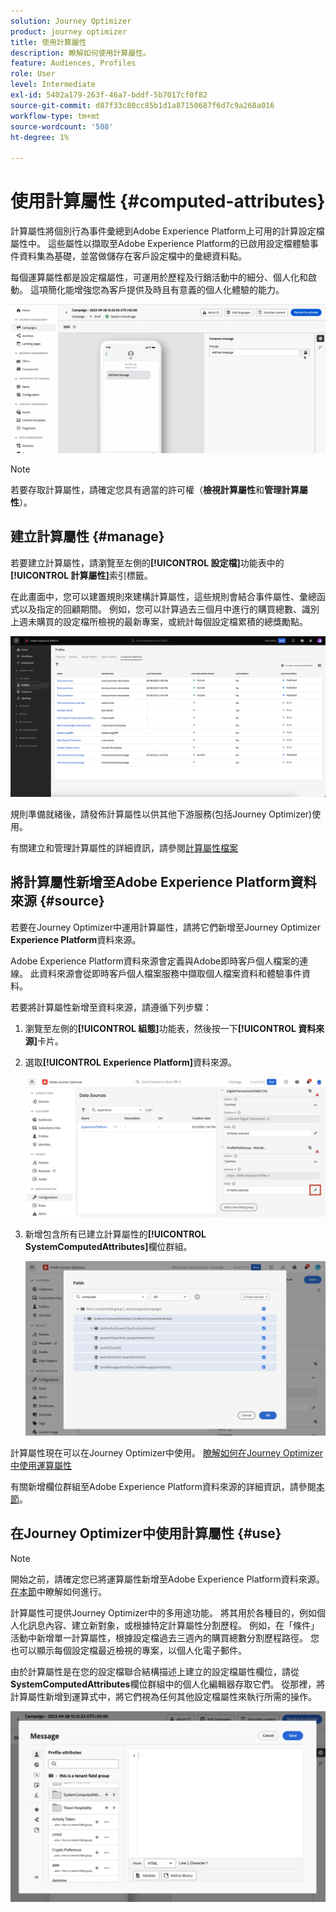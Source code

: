 ```yaml
---
solution: Journey Optimizer
product: journey optimizer
title: 使用計算屬性
description: 瞭解如何使用計算屬性。
feature: Audiences, Profiles
role: User
level: Intermediate
exl-id: 5402a179-263f-46a7-bddf-5b7017cf0f82
source-git-commit: d87f33c80cc85b1d1a87150687f6d7c9a268a016
workflow-type: tm+mt
source-wordcount: '508'
ht-degree: 1%

---
```


# 使用計算屬性 {#computed-attributes}

計算屬性將個別行為事件彙總到Adobe Experience Platform上可用的計算設定檔屬性中。 這些屬性以擷取至Adobe Experience Platform的已啟用設定檔體驗事件資料集為基礎，並當做儲存在客戶設定檔中的彙總資料點。

每個運算屬性都是設定檔屬性，可運用於歷程及行銷活動中的細分、個人化和啟動。 這項簡化能增強您為客戶提供及時且有意義的個人化體驗的能力。


![](../rn/assets/do-not-localize/computed-attributes.gif)


>[!NOTE]
>
>若要存取計算屬性，請確定您具有適當的許可權（**檢視計算屬性**&#x200B;和&#x200B;**管理計算屬性**）。

## 建立計算屬性 {#manage}

若要建立計算屬性，請瀏覽至左側的&#x200B;**[!UICONTROL 設定檔]**&#x200B;功能表中的&#x200B;**[!UICONTROL 計算屬性]**&#x200B;索引標籤。

在此畫面中，您可以建置規則來建構計算屬性，這些規則會結合事件屬性、彙總函式以及指定的回顧期間。 例如，您可以計算過去三個月中進行的購買總數、識別上週未購買的設定檔所檢視的最新專案，或統計每個設定檔累積的總獎勵點。

![](assets/computed-attributes.png)

規則準備就緒後，請發佈計算屬性以供其他下游服務(包括Journey Optimizer)使用。

有關建立和管理計算屬性的詳細資訊，請參閱[計算屬性檔案](https://experienceleague.adobe.com/docs/experience-platform/profile/computed-attributes/overview.html?lang=zh-Hant)

## 將計算屬性新增至Adobe Experience Platform資料來源 {#source}

若要在Journey Optimizer中運用計算屬性，請將它們新增至Journey Optimizer **Experience Platform**&#x200B;資料來源。

Adobe Experience Platform資料來源會定義與Adobe即時客戶個人檔案的連線。 此資料來源會從即時客戶個人檔案服務中擷取個人檔案資料和體驗事件資料。

若要將計算屬性新增至資料來源，請遵循下列步驟：

1. 瀏覽至左側的&#x200B;**[!UICONTROL 組態]**&#x200B;功能表，然後按一下&#x200B;**[!UICONTROL 資料來源]**&#x200B;卡片。

1. 選取&#x200B;**[!UICONTROL Experience Platform]**&#x200B;資料來源。

   ![](assets/computed-attributes-add.png)

1. 新增包含所有已建立計算屬性的&#x200B;**[!UICONTROL SystemComputedAttributes]**&#x200B;欄位群組。

   ![](assets/computed-attributes-fieldgroup.png)

計算屬性現在可以在Journey Optimizer中使用。 [瞭解如何在Journey Optimizer中使用運算屬性](#use)

有關新增欄位群組至Adobe Experience Platform資料來源的詳細資訊，請參閱[本節](../datasource/adobe-experience-platform-data-source.md)。

## 在Journey Optimizer中使用計算屬性 {#use}

>[!NOTE]
>
>開始之前，請確定您已將運算屬性新增至Adobe Experience Platform資料來源。 [在本節](#source)中瞭解如何進行。

計算屬性可提供Journey Optimizer中的多用途功能。 將其用於各種目的，例如個人化訊息內容、建立新對象，或根據特定計算屬性分割歷程。 例如，在「條件」活動中新增單一計算屬性，根據設定檔過去三週內的購買總數分割歷程路徑。 您也可以顯示每個設定檔最近檢視的專案，以個人化電子郵件。

由於計算屬性是在您的設定檔聯合結構描述上建立的設定檔屬性欄位，請從&#x200B;**SystemComputedAttributes**&#x200B;欄位群組中的個人化編輯器存取它們。 從那裡，將計算屬性新增到運算式中，將它們視為任何其他設定檔屬性來執行所需的操作。

![](assets/computed-attributes-ajo.png)
